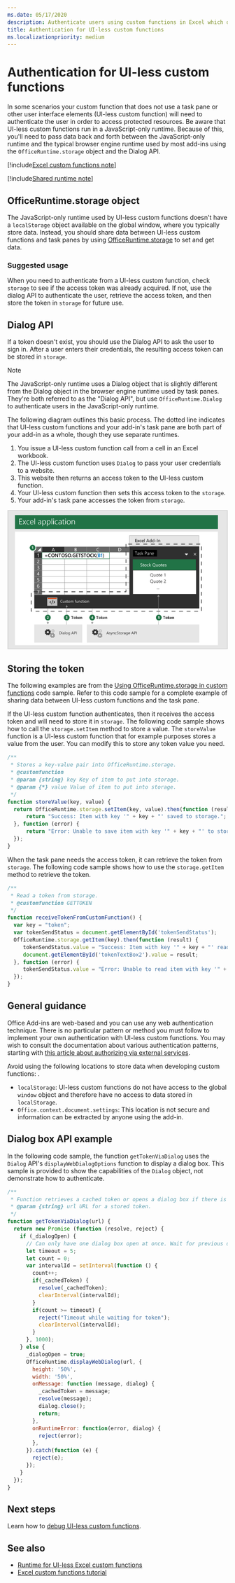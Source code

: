 ```yaml
---
ms.date: 05/17/2020
description: Authenticate users using custom functions in Excel which don't use the task pane.
title: Authentication for UI-less custom functions
ms.localizationpriority: medium
---
```


# Authentication for UI-less custom functions

In some scenarios your custom function that does not use a task pane or other user interface elements (UI-less custom function) will need to authenticate the user in order to access protected resources. Be aware that UI-less custom functions run in a JavaScript-only runtime. Because of this, you'll need to pass data back and forth between the JavaScript-only runtime and the typical browser engine runtime used by most add-ins using the `OfficeRuntime.storage` object and the Dialog API.

[!include[Excel custom functions note](../includes/excel-custom-functions-note.md)]

[!include[Shared runtime note](../includes/shared-runtime-note.md)]

## OfficeRuntime.storage object

The JavaScript-only runtime used by UI-less custom functions doesn't have a `localStorage` object available on the global window, where you typically store data. Instead, you should share data between UI-less custom functions and task panes by using [OfficeRuntime.storage](/javascript/api/office-runtime/officeruntime.storage) to set and get data.

### Suggested usage

When you need to authenticate from a UI-less custom function, check `storage` to see if the access token was already acquired. If not, use the dialog API to authenticate the user, retrieve the access token, and then store the token in `storage` for future use.

## Dialog API

If a token doesn't exist, you should use the Dialog API to ask the user to sign in. After a user enters their credentials, the resulting access token can be stored in `storage`.

> [!NOTE]
> The JavaScript-only runtime uses a Dialog object that is slightly different from the Dialog object in the browser engine runtime used by task panes. They're both referred to as the "Dialog API", but use `OfficeRuntime.Dialog` to authenticate users in the JavaScript-only runtime.

The following diagram outlines this basic process. The dotted line indicates that UI-less custom functions and your add-in's task pane are both part of your add-in as a whole, though they use separate runtimes.

1. You issue a UI-less custom function call from a cell in an Excel workbook.
2. The UI-less custom function uses `Dialog` to pass your user credentials to a website.
3. This website then returns an access token to the UI-less custom function.
4. Your UI-less custom function then sets this access token to the `storage`.
5. Your add-in's task pane accesses the token from `storage`.

![Diagram of custom function using dialog API to get access token, and then share token with task pane through the OfficeRuntime.storage API.](../images/authentication-diagram.png "Authentication diagram.")

## Storing the token

The following examples are from the [Using OfficeRuntime.storage in custom functions](https://github.com/OfficeDev/PnP-OfficeAddins/tree/master/Excel-custom-functions/AsyncStorage) code sample. Refer to this code sample for a complete example of sharing data between UI-less custom functions and the task pane.

If the UI-less custom function authenticates, then it receives the access token and will need to store it in `storage`. The following code sample shows how to call the `storage.setItem` method to store a value. The `storeValue` function is a UI-less custom function that for example purposes stores a value from the user. You can modify this to store any token value you need.

```js
/**
 * Stores a key-value pair into OfficeRuntime.storage.
 * @customfunction
 * @param {string} key Key of item to put into storage.
 * @param {*} value Value of item to put into storage.
 */
function storeValue(key, value) {
  return OfficeRuntime.storage.setItem(key, value).then(function (result) {
      return "Success: Item with key '" + key + "' saved to storage.";
  }, function (error) {
      return "Error: Unable to save item with key '" + key + "' to storage. " + error;
  });
}
```

When the task pane needs the access token, it can retrieve the token from `storage`. The following code sample shows how to use the `storage.getItem` method to retrieve the token.

```js
/**
 * Read a token from storage.
 * @customfunction GETTOKEN
 */
function receiveTokenFromCustomFunction() {
  var key = "token";
  var tokenSendStatus = document.getElementById('tokenSendStatus');
  OfficeRuntime.storage.getItem(key).then(function (result) {
     tokenSendStatus.value = "Success: Item with key '" + key + "' read from storage.";
     document.getElementById('tokenTextBox2').value = result;
  }, function (error) {
     tokenSendStatus.value = "Error: Unable to read item with key '" + key + "' from storage. " + error;
  });
}
```

## General guidance

Office Add-ins are web-based and you can use any web authentication technique. There is no particular pattern or method you must follow to implement your own authentication with UI-less custom functions. You may wish to consult the documentation about various authentication patterns, starting with [this article about authorizing via external services](../develop/auth-external-add-ins.md).  

Avoid using the following locations to store data when developing custom functions: .

- `localStorage`: UI-less custom functions do not have access to the global `window` object and therefore have no access to data stored in `localStorage`.
- `Office.context.document.settings`:  This location is not secure and information can be extracted by anyone using the add-in.

## Dialog box API example

In the following code sample, the function `getTokenViaDialog` uses the `Dialog` API's `displayWebDialogOptions` function to display a dialog box. This sample is provided to show the capabilities of the `Dialog` object, not demonstrate how to authenticate.

```JavaScript
/**
 * Function retrieves a cached token or opens a dialog box if there is no saved token. Note that this is not a sufficient example of authentication but is intended to show the capabilities of the Dialog object.
 * @param {string} url URL for a stored token.
 */
function getTokenViaDialog(url) {
  return new Promise (function (resolve, reject) {
    if (_dialogOpen) {
      // Can only have one dialog box open at once. Wait for previous dialog box's token.
      let timeout = 5;
      let count = 0;
      var intervalId = setInterval(function () {
        count++;
        if(_cachedToken) {
          resolve(_cachedToken);
          clearInterval(intervalId);
        }
        if(count >= timeout) {
          reject("Timeout while waiting for token");
          clearInterval(intervalId);
        }
      }, 1000);
    } else {
      _dialogOpen = true;
      OfficeRuntime.displayWebDialog(url, {
        height: '50%',
        width: '50%',
        onMessage: function (message, dialog) {
          _cachedToken = message;
          resolve(message);
          dialog.close();
          return;
        },
        onRuntimeError: function(error, dialog) {
          reject(error);
        },
      }).catch(function (e) {
        reject(e);
      });
    }
  });
}
```

## Next steps
Learn how to [debug UI-less custom functions](custom-functions-debugging.md).

## See also

* [Runtime for UI-less Excel custom functions](custom-functions-runtime.md)
* [Excel custom functions tutorial](../tutorials/excel-tutorial-create-custom-functions.md)